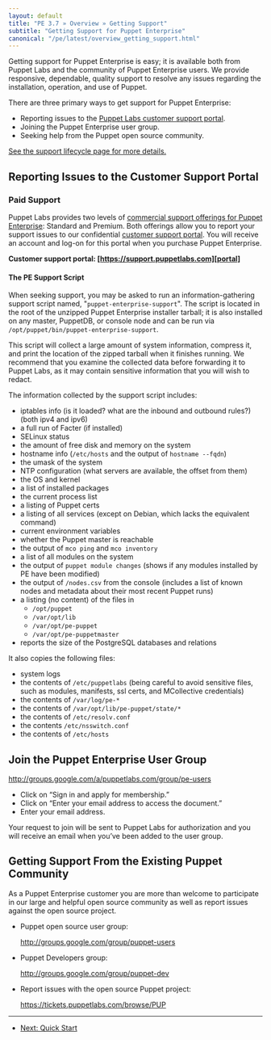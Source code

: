 ```yaml
---
layout: default
title: "PE 3.7 » Overview » Getting Support"
subtitle: "Getting Support for Puppet Enterprise"
canonical: "/pe/latest/overview_getting_support.html"
---
```


Getting support for Puppet Enterprise is easy; it is available both from Puppet Labs and the community of Puppet Enterprise users. We provide responsive, dependable, quality support to resolve any issues regarding the installation, operation, and use of Puppet.

There are three primary ways to get support for Puppet Enterprise:

- Reporting issues to the [Puppet Labs customer support portal][portal].
- Joining the Puppet Enterprise user group.
- Seeking help from the Puppet open source community.

[portal]: https://support.puppetlabs.com
[lifecycle]: https://puppetlabs.com/misc/puppet-enterprise-lifecycle/
[See the support lifecycle page for more details.][lifecycle]

Reporting Issues to the Customer Support Portal
-----

### Paid Support

Puppet Labs provides two levels of [commercial support offerings for Puppet Enterprise](http://puppetlabs.com/services/support/): Standard and Premium.  Both offerings allow you to report your support issues to our confidential [customer support portal][portal].  You will receive an account and log-on for this portal when you purchase Puppet Enterprise.

**Customer support portal: [https://support.puppetlabs.com][portal]**

#### The PE Support Script

When seeking support, you may be asked to run an information-gathering support script named, "`puppet-enterprise-support`". The script is located in the root of the unzipped Puppet Enterprise installer tarball; it is also installed on any master, PuppetDB, or console node and can be run via `/opt/puppet/bin/puppet-enterprise-support`.

This script will collect a large amount of system information, compress it, and print the location of the zipped tarball when it finishes running. We recommend that you examine the collected data before forwarding it to Puppet Labs, as it may contain sensitive information that you will wish to redact.

The information collected by the support script includes:

- iptables info (is it loaded? what are the inbound and outbound rules?) (both ipv4 and ipv6)
- a full run of Facter (if installed)
- SELinux status
- the amount of free disk and memory on the system
- hostname info (`/etc/hosts` and the output of `hostname --fqdn`)
- the umask of the system
- NTP configuration (what servers are available, the offset from them)
- the OS and kernel
- a list of installed packages
- the current process list
- a listing of Puppet certs
- a listing of all services (except on Debian, which lacks the equivalent command)
- current environment variables
- whether the Puppet master is reachable
- the output of `mco ping` and `mco inventory`
- a list of all modules on the system
- the output of `puppet module changes` (shows if any modules installed by PE have been modified)
- the output of `/nodes.csv` from the console (includes a list of known nodes and metadata about their most recent Puppet runs)
- a listing (no content) of the files in 
   - `/opt/puppet`
   - `/var/opt/lib`
   - `/var/opt/pe-puppet`
   - `/var/opt/pe-puppetmaster`
- reports the size of the PostgreSQL databases and relations
   

It also copies the following files:

- system logs
- the contents of `/etc/puppetlabs` (being careful to avoid sensitive files, such as modules, manifests, ssl certs, and MCollective credentials)
- the contents of `/var/log/pe-*`
- the contents of `/var/opt/lib/pe-puppet/state/*`
- the contents of `/etc/resolv.conf`
- the contents `/etc/nsswitch.conf`
- the contents of `/etc/hosts`


Join the Puppet Enterprise User Group
-----

<http://groups.google.com/a/puppetlabs.com/group/pe-users>

- Click on “Sign in and apply for membership.”
- Click on “Enter your email address to access the document.”
- Enter your email address.


Your request to join will be sent to Puppet Labs for authorization and you will receive an email when you’ve been added to the user group.

Getting Support From the Existing Puppet Community
-----

As a Puppet Enterprise customer you are more than welcome to participate in our large and helpful open source community as well as report issues against the open source project.

- Puppet open source user group:

    <http://groups.google.com/group/puppet-users>
- Puppet Developers group:

    <http://groups.google.com/group/puppet-dev>
- Report issues with the open source Puppet project:

    <https://tickets.puppetlabs.com/browse/PUP>



* * *

- [Next: Quick Start](./quick_start.html)
